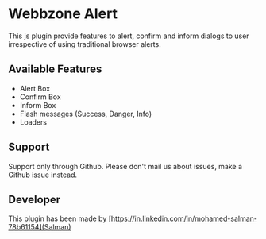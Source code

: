 # Webbzone Alert

This js plugin provide features to alert, confirm and inform dialogs to user irrespective of using traditional browser alerts.

## Available Features

- Alert Box
- Confirm Box
- Inform Box
- Flash messages (Success, Danger, Info)
- Loaders

## Support

Support only through Github. Please don't mail us about issues, make a Github issue instead.

## Developer

This plugin has been made by [https://in.linkedin.com/in/mohamed-salman-78b61154](Salman)
